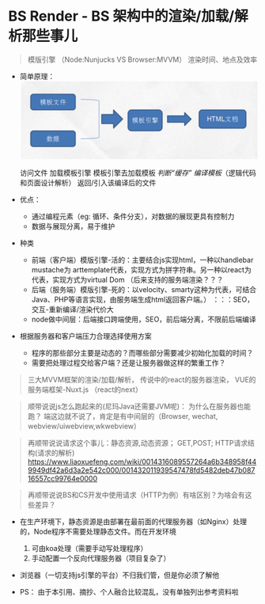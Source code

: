 # BS Render - BS 架构中的渲染/加载/解析那些事儿

> 模版引擎 （Node:Nunjucks VS Browser:MVVM）    渲染时间、地点及效率

* 简单原理：
  ![模版引擎](../img/other/template_engines.png)

  访问文件
  加载模板引擎
  模板引擎去加载模板 
  _判断“缓存”_
  _编译模板_（逻辑代码和页面设计解析）
  返回/引入该编译后的文件
 
* 优点：
  * 通过编程元素（eg: 循环、条件分支），对数据的展现更具有控制力
  * 数据与展现分离，易于维护

* 种类
  * 前端（客户端）模版引擎-活的：主要结合js实现html，一种以handlebar mustache为 arttemplate代表，实现方式为拼字符串。另一种以react为代表，实现方式为virtual Dom （后来支持的服务端渲染？？？
  * 后端（服务端）模版引擎-死的：以velocity、smarty这种为代表，可结合Java、PHP等语言实现，由服务端生成html返回客户端。）   ：：：SEO，交互-重新编译/渲染代价大
  * node做中间层：后端接口跨端使用，SEO，前后端分离，不限前后端编译

* 根据服务器和客户端压力合理选择使用方案
  * 程序的那些部分主要是动态的？而哪些部分需要减少初始化加载的时间？
  * 需要把处理过程交给客户端？还是让服务器做这样的繁重工作？


> 三大MVVM框架的渲染/加载/解析， 传说中的react的服务器渲染， VUE的服务端框架-Nuxt.js （react的next）

> 顺带说说js怎么跑起来的(尼玛Java还需要JVM呢)： 为什么在服务器也能跑？ 端这边就不说了，肯定是有中间层的（Browser, wechat, webview/uiwebview,wkwebview）

> 再顺带说说请求这个事儿：静态资源,动态资源； GET,POST; HTTP请求结构(请求的解析) https://www.liaoxuefeng.com/wiki/0014316089557264a6b348958f449949df42a6d3a2e542c000/001432011939547478fd5482deb47b08716557cc99764e0000

> 再顺带说说BS和CS开发中使用请求（HTTP为例）有啥区别？为啥会有这些差异？

* 在生产环境下，静态资源是由部署在最前面的代理服务器（如Nginx）处理的，Node程序不需要处理静态文件。而在开发环境
  1. 可由koa处理（需要手动写处理程序）
  2. 手动配置一个反向代理服务器（项目复杂了）



* 浏览器（一切支持js引擎的平台）不归我们管，但是你必须了解他


* PS： 由于本引用、摘抄、个人融合比较混乱，没有单独列出参考资料啦